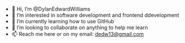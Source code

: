 - 👋 Hi, I’m @DylanEdwardWilliams
- 👀 I’m interested in software development and frontend ddevelopment
- 🌱 I’m currently learning how to use GitHub 
- 💞️ I’m looking to collaborate on anything to help me learn 
- 📫 Reach me here or on my email: dedw13@gmail.com

<!---
DylanEdwardWilliams/DylanEdwardWilliams is a ✨ special ✨ repository because its `README.md` (this file) appears on your GitHub profile.
You can click the Preview link to take a look at your changes.
--->
